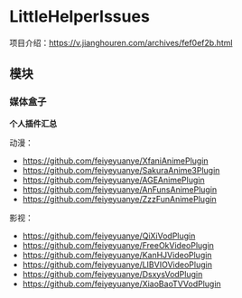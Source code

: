 # LittleHelperIssues

项目介绍：https://v.jianghouren.com/archives/fef0ef2b.html

## 模块
### 媒体盒子
**个人插件汇总**

动漫：
- https://github.com/feiyeyuanye/XfaniAnimePlugin
- https://github.com/feiyeyuanye/SakuraAnime3Plugin
- https://github.com/feiyeyuanye/AGEAnimePlugin
- https://github.com/feiyeyuanye/AnFunsAnimePlugin
- https://github.com/feiyeyuanye/ZzzFunAnimePlugin

影视：
- https://github.com/feiyeyuanye/QiXiVodPlugin
- https://github.com/feiyeyuanye/FreeOkVideoPlugin
- https://github.com/feiyeyuanye/KanHJVideoPlugin
- https://github.com/feiyeyuanye/LIBVIOVideoPlugin
- https://github.com/feiyeyuanye/DsxysVodPlugin
- https://github.com/feiyeyuanye/XiaoBaoTVVodPlugin

